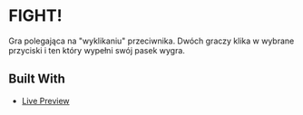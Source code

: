 # FIGHT!

Gra polegająca na "wyklikaniu" przeciwnika. Dwóch graczy klika w wybrane przyciski i ten który wypełni swój pasek wygra.

## Built With

* [Live Preview]()